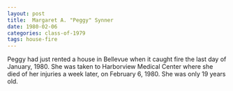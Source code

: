```yaml
---
layout: post
title:  Margaret A. "Peggy" Synner
date: 1980-02-06
categories: class-of-1979
tags: house-fire
---
```

Peggy had just rented a house in Bellevue when it caught fire the last day of January, 1980.  She was taken to Harborview Medical Center where she died of her injuries a week later, on February 6, 1980.  She was only 19 years old.
